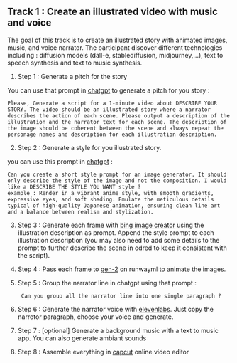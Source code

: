 ## Track 1 : Create an illustrated video with music and voice

The goal of this track is to create an illustrated story with animated images, music, and voice narrator. The participant discover different technologies including : diffusion models (dall-e, stablediffusion, midjourney,...), text to speech synthesis and text to music synthesis.

1. Step 1 : Generate a pitch for the story 

You can use that prompt in [chatgpt](https://chat.openai.com) to generate a pitch for you story : 

    Please, Generate a script for a 1-minute video about DESCRIBE YOUR STORY. The video should be an illustrated story where a narrator describes the action of each scene. Please output a description of the illustration and the narrator text for each scene. The description of the image should be coherent between the scene and always repeat the personage names and description for each illustration description.


2. Step 2 : Generate a style for you illustrated story.

you can use this prompt in [chatgpt](https://chat.openai.com) :

    Can you create a short style prompt for an image generator. It should only describe the style of the image and not the composition. I would like a DESCRIBE THE STYLE YOU WANT style ?
    example : Render in a vibrant anime style, with smooth gradients, expressive eyes, and soft shading. Emulate the meticulous details typical of high-quality Japanese animation, ensuring clean line art and a balance between realism and stylization.


3. Step 3 : Generate each frame with [bing image creator](https://www.bing.com/create) using the illustration description as prompt. Append the style prompt to each illustration description (you may also need to add some details to the prompt to further describe the scene in odred to keep it consistent with the script).

4. Step 4 : Pass each frame to [gen-2](https://research.runwayml.com/gen2) on runwayml to animate the images.

5. Step 5 : Group the narrator line in chatgpt using that prompt : 

        Can you group all the narrator line into one single paragraph ?

6. Step 6 : Generate the narrator voice with [elevenlabs](https://elevenlabs.io/). Just copy the narrotor paragraph, choose your voice and generate.

7. Step 7 : [optional] Generate a background music with a text to music app. You can also generate ambiant sounds

8. Step 8 : Assemble everything in [capcut](https://www.capcut.com´) online video editor